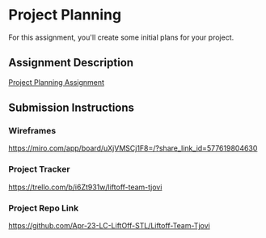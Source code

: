 # Project Planning
For this assignment, you'll create some initial plans for your project.

## Assignment Description
[Project Planning Assignment](https://education.launchcode.org/liftoff/modules/assignments/project-planning)

## Submission Instructions

### Wireframes

https://miro.com/app/board/uXjVMSCj1F8=/?share_link_id=577619804630

### Project Tracker

https://trello.com/b/i6Zt931w/liftoff-team-tjovi

### Project Repo Link

https://github.com/Apr-23-LC-LiftOff-STL/Liftoff-Team-Tjovi
